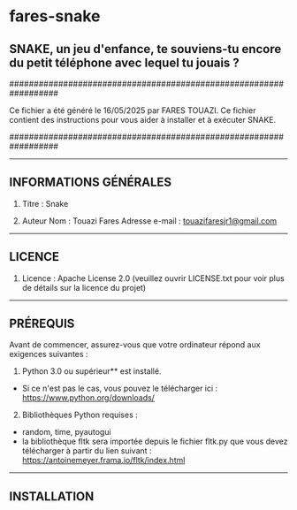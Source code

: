# fares-snake

SNAKE, un jeu d'enfance, te souviens-tu encore du petit téléphone avec lequel tu jouais ?
---------------------------------------------------------------
##################################################################

Ce fichier a été généré le 16/05/2025 par FARES TOUAZI.
Ce fichier contient des instructions pour vous aider à installer et à exécuter SNAKE.

##################################################################

-----------------------
INFORMATIONS GÉNÉRALES
-----------------------
1. Titre : Snake

2. Auteur
Nom : Touazi Fares
Adresse e-mail : touazifaresjr1@gmail.com

-------
LICENCE
-------
1. Licence :
Apache License 2.0 (veuillez ouvrir LICENSE.txt pour voir plus de détails sur la licence du projet)

----------
PRÉREQUIS
----------
Avant de commencer, assurez-vous que votre ordinateur répond aux exigences suivantes :

1. Python 3.0 ou supérieur** est installé.
- Si ce n'est pas le cas, vous pouvez le télécharger ici : https://www.python.org/downloads/
2. Bibliothèques Python requises :
- random, time, pyautogui
- la bibliothèque fltk sera importée depuis le fichier fltk.py que vous devez télécharger à partir du lien suivant : https://antoinemeyer.frama.io/fltk/index.html

------------
INSTALLATION
------------

